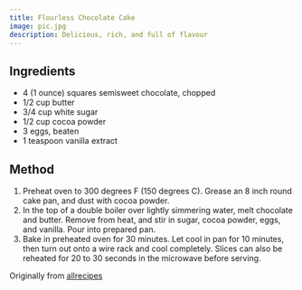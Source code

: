 ```yaml
---
title: Flourless Chocolate Cake
image: pic.jpg
description: Delicious, rich, and full of flavour
---
```


## Ingredients
* 4 (1 ounce) squares semisweet chocolate, chopped
* 1/2 cup butter
* 3/4 cup white sugar
* 1/2 cup cocoa powder
* 3 eggs, beaten
* 1 teaspoon vanilla extract

## Method
1. Preheat oven to 300 degrees F (150 degrees C). Grease an 8 inch round cake pan, and dust with cocoa powder.
2. In the top of a double boiler over lightly simmering water, melt chocolate and butter. Remove from heat, and stir in sugar, cocoa powder, eggs, and vanilla. Pour into prepared pan.
3. Bake in preheated oven for 30 minutes. Let cool in pan for 10 minutes, then turn out onto a wire rack and cool completely. Slices can also be reheated for 20 to 30 seconds in the microwave before serving.

Originally from [allrecipes](http://allrecipes.com/recipe/52718/flourless-chocolate-cake-ii/)